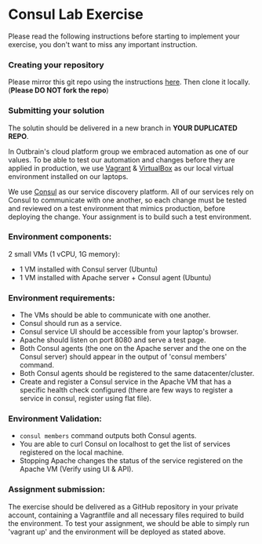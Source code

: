 # Consul Lab Exercise
Please read the following instructions before starting to implement your exercise, you don't want to miss any important instruction.

### Creating your repository 

Please mirror this git repo using the instructions [here](https://help.github.com/articles/duplicating-a-repository). Then clone it locally. 
(**Please DO NOT fork the repo**)

### Submitting your solution
The solutin should be delivered in a new branch in **YOUR DUPLICATED REPO**.

In Outbrain's cloud platform group we embraced automation as one of our values.
To be able to test our automation and changes before they are applied in production, we use [Vagrant](https://www.vagrantup.com/intro/index.html) & [VirtualBox](https://www.virtualbox.org/) as our local virtual environment installed on our laptops.

We use [Consul](https://www.consul.io/docs/index.html) as our service discovery platform. All of our services rely on Consul to communicate with one another, so each change must be tested and reviewed on a test environment that mimics production, before deploying the change.
Your assignment is to build such a test environment.

### Environment components:
2 small VMs (1 vCPU, 1G memory):
 - 1 VM installed with Consul server (Ubuntu)
 - 1 VM installed with Apache server + Consul agent (Ubuntu)

### Environment requirements:
 - The VMs should be able to communicate with one another.
 - Consul should run as a service.
 - Consul service UI should be accessible from your laptop's browser.
 - Apache should listen on port 8080 and serve a test page.
 - Both Consul agents (the one on the Apache server and the one on the Consul server) should appear in the output of 'consul members' command.
 - Both Consul agents should be registered to the same datacenter/cluster.
 - Create and register a Consul service in the Apache VM that has a specific health check configured (there are few ways to register a service in consul, register using flat file).

### Environment Validation:
 - `consul members` command outputs both Consul agents.
 - You are able to curl Consul on localhost to get the list of services registered on the local machine.
 - Stopping Apache changes the status of the service registered on the Apache VM (Verify using UI & API).

### Assignment submission:
The exercise should be delivered as a GitHub repository in your private account, containing a Vagrantfile and all necessary files required to build the environment.
To test your assignment, we should be able to simply run 'vagrant up' and the environment will be deployed as stated above.
